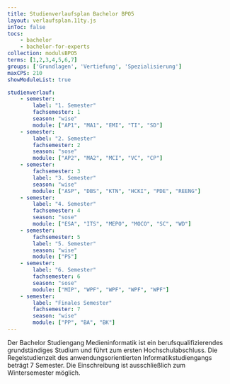 ```yaml
---
title: Studienverlaufsplan Bachelor BPO5
layout: verlaufsplan.11ty.js
inToc: false
tocs:
    - bachelor
    - bachelor-for-experts
collection: modulsBPO5
terms: [1,2,3,4,5,6,7]
groups: ['Grundlagen', 'Vertiefung', 'Spezialisierung']
maxCPS: 210
showModuleList: true

studienverlauf:
    - semester:
        label: "1. Semester"
        fachsemester: 1
        season: "wise"
        module: ["AP1", "MA1", "EMI", "TI", "SD"]
    - semester:
        label: "2. Semester"
        fachsemester: 2
        season: "sose"
        module: ["AP2", "MA2", "MCI", "VC", "CP"]
    - semester:
        fachsemester: 3
        label: "3. Semester"
        season: "wise"
        module: ["ASP", "DBS", "KTN", "HCKI", "PDE", "REENG"]
    - semester:
        label: "4. Semester"
        fachsemester: 4
        season: "sose"
        module: ["ESA", "ITS", "MEPO", "MOCO", "SC", "WD"]
    - semester:
        fachsemester: 5
        label: "5. Semester"
        season: "wise"
        module: ["PS"]
    - semester:
        label: "6. Semester"
        fachsemester: 6
        season: "sose"
        module: ["MIP", "WPF", "WPF", "WPF", "WPF"]             
    - semester:
        label: "Finales Semester"
        fachsemester: 7
        season: "wise"
        module: ["PP", "BA", "BK"]                
---
```


Der Bachelor Studiengang Medieninformatik ist ein berufsqualifizierendes grundständiges Studium und führt zum ersten Hochschulabschluss. Die Regelstudienzeit des anwendungsorientierten Informatikstudiengangs beträgt 7 Semester. Die Einschreibung ist ausschließlich zum Wintersemester möglich.